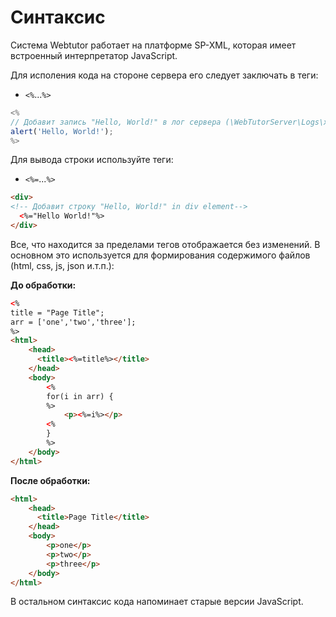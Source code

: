 # Синтаксис

Система Webtutor работает на платформе SP-XML, которая имеет встроенный интерпретатор JavaScript.

Для исполения кода на стороне сервера его следует заключать в теги:

* `<%`...`%>`

```js
<%
// Добавит запись "Hello, World!" в лог сервера (\WebTutorServer\Logs\xhttp-YYYY-MM-DD.txt)
alert('Hello, World!');
%>
```

Для вывода строки используйте теги:

* `<%=`...`%>` 

```html
<div>
<!-- Добавит строку "Hello, World!" in div element-->
  <%="Hello World!"%>
</div>
```

Все, что находится за пределами тегов отображается без изменений. В основном это используется для формирования содержимого файлов \(html, css, js, json и.т.п.\):

**До обработки:**

```html
<%
title = "Page Title";
arr = ['one','two','three'];
%>
<html>
    <head>
      <title><%=title%></title>
    </head>
    <body>
        <%
        for(i in arr) {
        %>
            <p><%=i%></p>
        <%
        }
        %>
    </body>
</html>
```

**После обработки:**

```html
<html>
    <head>
      <title>Page Title</title>
    </head>
    <body>
        <p>one</p>
        <p>two</p>
        <p>three</p>
    </body>
</html>
```

В остальном синтаксис кода напоминает старые версии JavaScript.

